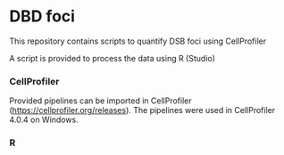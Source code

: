 # DBD foci
This repository contains scripts to quantify DSB foci using CellProfiler

A script is provided to process the data using R (Studio)


### CellProfiler
Provided pipelines can be imported in CellProfiler (https://cellprofiler.org/releases). The pipelines were used in CellProfiler 4.0.4 on Windows.

### R
